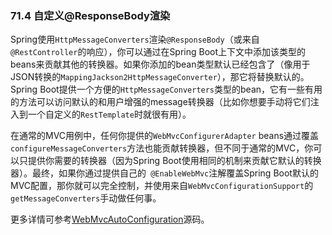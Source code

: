 ### 71.4 自定义@ResponseBody渲染

Spring使用`HttpMessageConverters`渲染`@ResponseBody`（或来自`@RestController`的响应），你可以通过在Spring Boot上下文中添加该类型的beans来贡献其他的转换器。如果你添加的bean类型默认已经包含了（像用于JSON转换的`MappingJackson2HttpMessageConverter`），那它将替换默认的。Spring Boot提供一个方便的`HttpMessageConverters`类型的bean，它有一些有用的方法可以访问默认的和用户增强的message转换器（比如你想要手动将它们注入到一个自定义的`RestTemplate`时就很有用）。

在通常的MVC用例中，任何你提供的`WebMvcConfigurerAdapter` beans通过覆盖`configureMessageConverters`方法也能贡献转换器，但不同于通常的MVC，你可以只提供你需要的转换器（因为Spring Boot使用相同的机制来贡献它默认的转换器）。最终，如果你通过提供自己的` @EnableWebMvc`注解覆盖Spring Boot默认的MVC配置，那你就可以完全控制，并使用来自`WebMvcConfigurationSupport`的`getMessageConverters`手动做任何事。

更多详情可参考[WebMvcAutoConfiguration](https://github.com/spring-projects/spring-boot/tree/v1.4.1.RELEASE/spring-boot-autoconfigure/src/main/java/org/springframework/boot/autoconfigure/web/WebMvcAutoConfiguration.java)源码。
